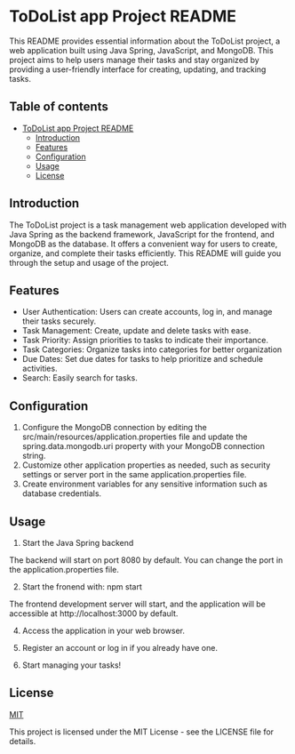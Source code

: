 
# ToDoList app Project README

This README provides essential information about the ToDoList project, a web application built using Java Spring, JavaScript, and MongoDB. This project aims to help users manage their tasks and stay organized by providing a user-friendly interface for creating, updating, and tracking tasks.



## Table of contents

- [ToDoList app Project README](#todolist-app-project-readme)
  - [Introduction](#introduction)
  - [Features](#features)
  - [Configuration](#configuration)
  - [Usage](#usage)
  - [License](#license)
## Introduction

The ToDoList project is a task management web application developed with Java Spring as the backend framework, JavaScript for the frontend, and MongoDB as the database. It offers a convenient way for users to create, organize, and complete their tasks efficiently. This README will guide you through the setup and usage of the project.
## Features

- User Authentication: Users can create accounts, log in, and manage their tasks securely.
- Task Management: Create, update and delete tasks with ease.
- Task Priority: Assign priorities to tasks to indicate their importance.
- Task Categories: Organize tasks into categories for better organization
- Due Dates: Set due dates for tasks to help prioritize and schedule activities.
- Search: Easily search for tasks.


## Configuration
1. Configure the MongoDB connection by editing the src/main/resources/application.properties file and update the spring.data.mongodb.uri property with your MongoDB connection string.
2. Customize other application properties as needed, such as security settings or server port in the same application.properties file.
3. Create environment variables for any sensitive information such as database credentials.
## Usage

1. Start the Java Spring backend

The backend will start on port 8080 by default. You can change the port in the application.properties file.

2. Start the fronend with: npm start

The frontend development server will start, and the application will be accessible at http://localhost:3000 by default.

4. Access the application in your web browser.

5. Register an account or log in if you already have one.

6. Start managing your tasks!

## License

[MIT](https://choosealicense.com/licenses/mit/)

This project is licensed under the MIT License - see the LICENSE file for details.

